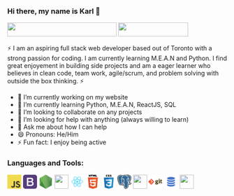 ### Hi there, my name is Karl 👋

<a href="karlmerhi.com"><img height="32" width="250" src="https://img.shields.io/badge/karlmerhi.com-website%20link-brightgreen?style=for-the-badge&logo=appveyorr" /></a> <a href="https://www.linkedin.com/in/karl-m-673646179/"><img height="32" width="160" src="https://img.shields.io/badge/Linkedin-link-brightgreen?style=for-the-badge&logo=linkedin" /></a>



⚡ I am an aspiring full stack web developer based out of Toronto with a strong passion for coding. I am currently learning M.E.A.N and Python. I find great enjoyement in building side projects and am a eager learner who believes in clean code, team work, agile/scrum, and problem solving with outside the box thinking. ⚡ 

- 🔭 I’m currently working on my website
- 🌱 I’m currently learning Python, M.E.A.N, ReactJS, SQL
- 👯 I’m looking to collaborate on any projects
- 🤔 I’m looking for help with anything (always willing to learn)
- 💬 Ask me about how I can help
- 😄 Pronouns: He/Him
- ⚡ Fun fact: I enjoy being active

### Languages and Tools:

<img height="32" width="32" src="https://raw.githubusercontent.com/github/explore/80688e429a7d4ef2fca1e82350fe8e3517d3494d/topics/javascript/javascript.png" /> <img height="32" width="32" src="https://raw.githubusercontent.com/github/explore/80688e429a7d4ef2fca1e82350fe8e3517d3494d/topics/bootstrap/bootstrap.png" />
<img height="32" width="32" src="https://raw.githubusercontent.com/github/explore/80688e429a7d4ef2fca1e82350fe8e3517d3494d/topics/nodejs/nodejs.png" />
<img height="32" width="32" src="https://avatars.githubusercontent.com/u/5658226?s=200&v=4" />
<img height="32" width="32" src="https://raw.githubusercontent.com/github/explore/80688e429a7d4ef2fca1e82350fe8e3517d3494d/topics/react/react.png" />
<img height="32" width="32" src="https://raw.githubusercontent.com/github/explore/80688e429a7d4ef2fca1e82350fe8e3517d3494d/topics/html/html.png" />
<img height="32" width="32" src="https://raw.githubusercontent.com/github/explore/80688e429a7d4ef2fca1e82350fe8e3517d3494d/topics/css/css.png" />
<img height="32" width="32" src="https://raw.githubusercontent.com/github/explore/80688e429a7d4ef2fca1e82350fe8e3517d3494d/topics/postgresql/postgresql.png" />
<img height="32" width="32" src="https://cdn.jsdelivr.net/npm/simple-icons@v5/icons/mongodb.svg" />
<img height="32" width="32" src="https://raw.githubusercontent.com/github/explore/80688e429a7d4ef2fca1e82350fe8e3517d3494d/topics/git/git.png" />
<img height="32" width="32" src="https://raw.githubusercontent.com/github/explore/80688e429a7d4ef2fca1e82350fe8e3517d3494d/topics/sql/sql.png" />
<img height="32" width="32" src="https://cdn.jsdelivr.net/npm/simple-icons@v5/icons/github.svg" />

<!--
**karlmerhi/karlmerhi** is a ✨ _special_ ✨ repository because its `README.md` (this file) appears on your GitHub profile.

Here are some ideas to get you started:

- 🔭 I’m currently working on ...
- 🌱 I’m currently learning ...
- 👯 I’m looking to collaborate on ...
- 🤔 I’m looking for help with ...
- 💬 Ask me about ...
- 📫 How to reach me: ...
- 😄 Pronouns: ...
- ⚡ Fun fact: ...
-->
